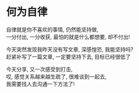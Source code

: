 # 何为自律

自律就是你不喜欢的事情, 仍然能坚持做,  
一分付出, 一分收获, 最怕的就是什么都想要, 却不付出!  

今天突然发现我昨天没有写文章, 深感惶恐, 我能坚持吗?  
赶紧补写了一篇文章, 一定要坚持下去, 目标已经很低了  

今天分享, 又一次感受到打击,  
哎, 感觉关系越来越生疏了, 很难谈到一起去,  
我需要找人去沟通一下方法了! 